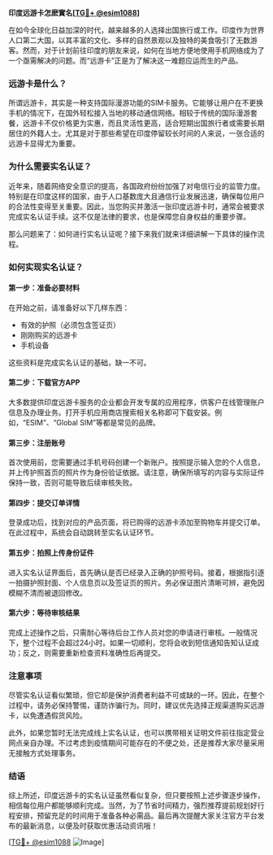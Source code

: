 **印度远游卡怎麽實名[[TG💪+ @esim1088](https://t.me/s/esim1088)]**

在如今全球化日益加深的时代，越来越多的人选择出国旅行或工作。印度作为世界人口第二大国，以其丰富的文化、多样的自然景观以及独特的美食吸引了无数游客。然而，对于计划前往印度的朋友来说，如何在当地方便地使用手机网络成为了一个亟需解决的问题。而“远游卡”正是为了解决这一难题应运而生的产品。

### 远游卡是什么？

所谓远游卡，其实是一种支持国际漫游功能的SIM卡服务。它能够让用户在不更换手机的情况下，在国外轻松接入当地的移动通信网络。相较于传统的国际漫游套餐，远游卡不仅价格更为实惠，而且灵活性更高，适合短期出国旅行者或需要长期居住的外籍人士。尤其是对于那些希望在印度停留较长时间的人来说，一张合适的远游卡显得尤为重要。

### 为什么需要实名认证？

近年来，随着网络安全意识的提高，各国政府纷纷加强了对电信行业的监管力度。特别是在印度这样的国家，由于人口基数庞大且通信行业发展迅速，确保每位用户的合法性变得至关重要。因此，当您购买并激活一张印度远游卡时，通常会被要求完成实名认证手续。这不仅是法律的要求，也是保障您自身权益的重要步骤。

那么问题来了：如何进行实名认证呢？接下来我们就来详细讲解一下具体的操作流程。

### 如何实现实名认证？

#### 第一步：准备必要材料

在开始之前，请准备好以下几样东西：
- 有效的护照（必须包含签证页）
- 刚刚购买的远游卡
- 手机设备

这些资料是完成实名认证的基础，缺一不可。

#### 第二步：下载官方APP

大多数提供印度远游卡服务的企业都会开发专属的应用程序，供客户在线管理账户信息及办理业务。打开手机应用商店搜索相关名称即可下载安装。例如，“ESIM”、“Global SIM”等都是常见的品牌。

#### 第三步：注册账号

首次使用前，您需要通过手机号码创建一个新账户。按照提示输入您的个人信息，并上传护照首页的照片作为身份验证依据。请注意，确保所填写的内容与实际证件保持一致，否则可能导致后续审核失败。

#### 第四步：提交订单详情

登录成功后，找到对应的产品页面，将已购得的远游卡添加至购物车并提交订单。在此过程中，系统会自动跳转至实名认证环节。

#### 第五步：拍照上传身份证件

进入实名认证界面后，首先确认是否已经录入正确的护照号码。接着，根据指引逐一拍摄护照封面、个人信息页以及签证页的照片。务必保证图片清晰可辨，避免因模糊不清而被退回修改。

#### 第六步：等待审核结果

完成上述操作之后，只需耐心等待后台工作人员对您的申请进行审核。一般情况下，整个过程不会超过24小时。如果一切顺利，您将会收到短信通知告知认证成功；反之，则需要重新检查资料准确性后再提交。

### 注意事项

尽管实名认证看似繁琐，但它却是保护消费者利益不可或缺的一环。因此，在整个过程中，请务必保持警惕，谨防诈骗行为。同时，建议优先选择正规渠道购买远游卡，以免遭遇假货风险。

此外，如果您暂时无法完成线上实名认证，也可以携带相关证明文件前往指定营业网点亲自办理。不过考虑到疫情期间可能存在的不便之处，还是推荐大家尽量采用无接触方式处理事务。

### 结语

综上所述，印度远游卡的实名认证虽然看似复杂，但只要按照上述步骤逐步操作，相信每位用户都能够顺利完成。当然，为了节省时间精力，强烈推荐提前规划好行程安排，预留充足的时间用于准备各种必需品。最后再次提醒大家关注官方平台发布的最新消息，以便及时获取优惠活动资讯哦！

[[TG💪+ @esim1088](https://t.me/s/esim1088) ![Image](https://i.postimg.cc/4NQfJmqS/Snipaste-2025-05-13-00-14-12.png)]